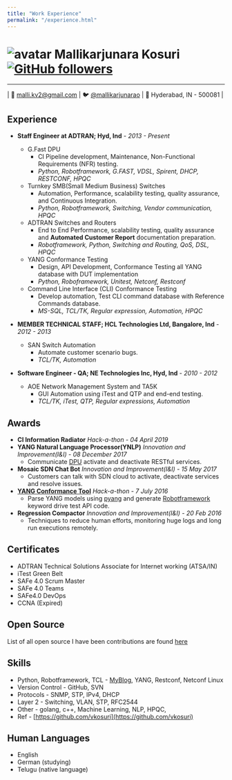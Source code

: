 ```yaml
---
title: "Work Experience"
permalink: "/experience.html"
---
```


![avatar](https://avatars1.githubusercontent.com/u/13664257?v=3&s=200) Mallikarjunara Kosuri [![GitHub followers](https://img.shields.io/github/followers/vkosuri.svg?style=social&label=Follow&maxAge=2592000)](https://github.com/vkosuri?tab=followers)
=====================
***
| :email: [malli.kv2@gmail.com](mailto:malli.kv2@gmail.com) |  :bird: [@mallikarjunarao](https://twitter.com/mallikarjunarao) |  :office: Hyderabad, IN - 500081 |

Experience
----------
- **Staff Engineer at ADTRAN; Hyd, Ind** - *2013 - Present*
    - G.Fast DPU
        * CI Pipeline development, Maintenance, Non-Functional Requirements (NFR) testing.
        * *Python, Robotframework, G.FAST, VDSL, Spirent, DHCP, RESTCONF, HPQC*
    - Turnkey SMB(Small Medium Business) Switches
        * Automation, Performance, scalability testing, quality assurance, and Continuous Integration.
        * *Python, Robotframework, Switching, Vendor communication, HPQC*
    - ADTRAN Switches and Routers
        * End to End Performance, scalability testing, quality assurance and **Automated Customer Report** documentation preparation.
        * *Robotframework, Python, Switching and Routing, QoS, DSL, HPQC*
    - YANG Conformance Testing
        * Design, API Development, Conformance Testing all YANG database with DUT implementation
        * *Python, Roboframework, Unitest, Netconf, Restconf*
    - Command Line Interface (CLI) Conformance Testing
        * Develop automation, Test CLI command database with Reference Commands database.
        * *MS-SQL, TCL/TK, Regular expression, Automation, HPQC*

- **MEMBER TECHNICAL STAFF; HCL Technologies Ltd, Bangalore, Ind** - *2012 - 2013*
    - SAN Switch Automation
        * Automate customer scenario bugs.
        * *TCL/TK, Automation*
- **Software Engineer - QA; NE Technologies Inc, Hyd, Ind** - *2010 - 2012*
    - AOE Network Management System and TA5K
        * GUI Automation using iTest and QTP and end-end testing.
        * *TCL/TK, iTest, QTP, Regular expressions, Automation*

Awards
------
- **CI Information Radiator** *Hack-a-thon* - *04 April 2019*
- **YANG Natural Language Processor(YNLP)** *Innovation and Improvement(I&I)* - *08 ‎December ‎2017*
    - Communicate [DPU](https://portal.adtran.com/web/page/portal/Adtran/group/4504) activate and deactivate RESTful services.
- **Mosaic SDN Chat Bot** *Innovation and Improvement(I&I)* - *15 ‎May ‎2017*
    - Customers can talk with SDN cloud to activate, deactivate services and resolve issues.
- **[YANG Conformance Tool](https://tools.ietf.org/html/draft-bierman-netmod-yang-conformance-00)** *Hack-a-thon* - *7 July 2016*
    - Parse YANG models using [pyang](https://github.com/mbj4668/pyang) and generate [Robotframework](https://robotframework.org/) keyword drive test API code.
- **Regression Compactor** *Innovation and Improvement(I&I)* - *20 ‎Feb ‎2016*
    - Techniques to reduce human efforts, monitoring huge logs and long run executions remotely.

Certificates
------------
- ADTRAN Technical Solutions Associate for Internet working (ATSA/IN)
- iTest Green Belt
- SAFe 4.0 Scrum Master
- SAFe 4.0 Teams
- SAFe4.0 DevOps
- CCNA (Expired)

Open Source
-----------
List of all open source I have been contributions are found [here](https://vkosuri.github.io/projects.html)

Skills
------
- Python, Robotframework, TCL - [MyBlog](http://tclscripting.blogspot.com/), YANG, Restconf, Netconf
Linux
- Version Control - GitHub, SVN
- Protocols - SNMP, STP, IPv4, DHCP
- Layer 2 - Switching, VLAN, STP, RFC2544
- Other - golang, c++, Machine Learning, NLP, HPQC, 
- Ref - [https://github.com/vkosuri](https://github.com/vkosuri)

Human Languages
---------------
 * English
 * German (studying)
 * Telugu (native language)
